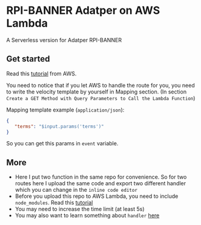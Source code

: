 # RPI-BANNER Adatper on AWS Lambda

A Serverless version for Adatper RPI-BANNER

## Get started 

Read this [tutorial](https://docs.aws.amazon.com/apigateway/latest/developerguide/integrating-api-with-aws-services-lambda.html#api-as-lambda-proxy-expose-get-method-with-path-parameters-to-call-lambda-function) from AWS.

You need to notice that if you let AWS to handle the route for you, you need to write the velocity template by yourself in Mapping section. (In section `Create a GET Method with Query Parameters to Call the Lambda Function`)

Mapping template example (`application/json`): 

```json
{
   "terms": "$input.params('terms')"
}
```

So you can get this params in `event` variable.

## More

- Here I put two function in the same repo for convenience. So for two routes here I upload the same code and export two different handler which you can change in the `inline code editor`
- Before you upload this repo to AWS Lambda, you need to include `node_modules`. Read this [tutorial](https://docs.aws.amazon.com/lambda/latest/dg/nodejs-create-deployment-pkg.html)
- You may need to increase the time limit (at least 5s)
- You may also want to learn something about `handler` [here](https://docs.aws.amazon.com/lambda/latest/dg/nodejs-prog-model-handler.html)